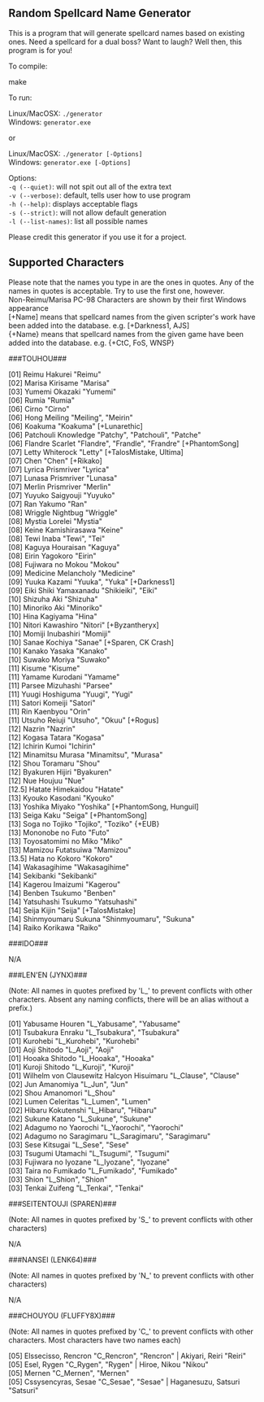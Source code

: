 ## Random Spellcard Name Generator ##
This is a program that will generate spellcard names based on existing ones. Need a spellcard for a dual boss? Want to laugh? Well then, this program is for you!

To compile:

make

To run:

Linux/MacOSX: <code>./generator </code><br>
Windows: <code>generator.exe </code>

or

Linux/MacOSX: <code>./generator [-Options] </code><br>
Windows: <code>generator.exe [-Options] </code>

Options:<br>
<code>-q (--quiet)</code>: will not spit out all of the extra text<br>
<code>-v (--verbose)</code>: default, tells user how to use program<br>
<code>-h (--help)</code>: displays acceptable flags<br>
<code>-s (--strict)</code>: will not allow default generation<br>
<code>-l (--list-names)</code>: list all possible names

Please credit this generator if you use it for a project.

## Supported Characters ##

Please note that the names you type in are the ones in quotes. Any of the names in quotes is acceptable. Try to use the first one, however.<br>
Non-Reimu/Marisa PC-98 Characters are shown by their first Windows appearance<br>
[+Name] means that spellcard names from the given scripter's work have been added into the database. e.g. [+Darkness1, AJS]<br>
{+Name} means that spellcard names from the given game have been added into the database. e.g. {+CtC, FoS, WNSP}

###TOUHOU###

[01] Reimu Hakurei "Reimu"								<br>
[02] Marisa Kirisame "Marisa"								<br>
[03] Yumemi Okazaki "Yumemi"								<br>
[06] Rumia "Rumia"									<br>
[06] Cirno "Cirno"									<br>
[06] Hong Meiling "Meiling", "Meirin"							<br>
[06] Koakuma "Koakuma" [+Lunarethic]							<br>
[06] Patchouli Knowledge "Patchy", "Patchouli", "Patche"				<br>
[06] Flandre Scarlet "Flandre", "Frandle", "Frandre" [+PhantomSong]			<br>
[07] Letty Whiterock "Letty" [+TalosMistake, Ultima]					<br>
[07] Chen "Chen" [+Rikako]								<br>
[07] Lyrica Prismriver "Lyrica"								<br>
[07] Lunasa Prismriver "Lunasa"								<br>
[07] Merlin Prismriver "Merlin"								<br>
[07] Yuyuko Saigyouji "Yuyuko"								<br>
[07] Ran Yakumo "Ran"									<br>
[08] Wriggle Nightbug "Wriggle"								<br>
[08] Mystia Lorelei "Mystia"								<br>
[08] Keine Kamishirasawa "Keine"							<br>
[08] Tewi Inaba "Tewi", "Tei"								<br>
[08] Kaguya Houraisan "Kaguya"								<br>
[08] Eirin Yagokoro "Eirin"								<br>
[08] Fujiwara no Mokou "Mokou"								<br>
[09] Medicine Melancholy "Medicine"							<br>
[09] Yuuka Kazami "Yuuka", "Yuka" [+Darkness1]						<br>
[09] Eiki Shiki Yamaxanadu "Shikieiki", "Eiki" 						<br>
[10] Shizuha Aki "Shizuha"								<br>
[10] Minoriko Aki "Minoriko"								<br>
[10] Hina Kagiyama "Hina"								<br>
[10] Nitori Kawashiro "Nitori" [+Byzantheryx]						<br>
[10] Momiji Inubashiri "Momiji"								<br>
[10] Sanae Kochiya "Sanae" [+Sparen, CK Crash]						<br>
[10] Kanako Yasaka "Kanako"								<br>
[10] Suwako Moriya "Suwako"								<br>
[11] Kisume "Kisume"									<br>
[11] Yamame Kurodani "Yamame"								<br>
[11] Parsee Mizuhashi "Parsee"								<br>
[11] Yuugi Hoshiguma "Yuugi", "Yugi"							<br>
[11] Satori Komeiji "Satori"								<br>
[11] Rin Kaenbyou "Orin"								<br>
[11] Utsuho Reiuji "Utsuho", "Okuu" [+Rogus]						<br>
[12] Nazrin "Nazrin"									<br>
[12] Kogasa Tatara "Kogasa"								<br>
[12] Ichirin Kumoi "Ichirin"								<br>
[12] Minamitsu Murasa "Minamitsu", "Murasa"						<br>
[12] Shou Toramaru "Shou"								<br>
[12] Byakuren Hijiri "Byakuren"								<br>
[12] Nue Houjuu "Nue"									<br>
[12.5] Hatate Himekaidou "Hatate"							<br>
[13] Kyouko Kasodani "Kyouko"								<br>
[13] Yoshika Miyako "Yoshika" [+PhantomSong, Hunguil]					<br>
[13] Seiga Kaku "Seiga" [+PhantomSong]							<br>
[13] Soga no Tojiko "Tojiko", "Toziko" {+EUB}						<br>
[13] Mononobe no Futo "Futo" 								<br>
[13] Toyosatomimi no Miko "Miko" 							<br>
[13] Mamizou Futatsuiwa "Mamizou"							<br>
[13.5] Hata no Kokoro "Kokoro"								<br>
[14] Wakasagihime "Wakasagihime"							<br>
[14] Sekibanki "Sekibanki"								<br>
[14] Kagerou Imaizumi "Kagerou"								<br>
[14] Benben Tsukumo "Benben"								<br>
[14] Yatsuhashi Tsukumo "Yatsuhashi"							<br>
[14] Seija Kijin "Seija" [+TalosMistake]						<br>
[14] Shinmyoumaru Sukuna "Shinmyoumaru", "Sukuna"					<br>
[14] Raiko Korikawa "Raiko"								<br>

###IDO###

N/A

###LEN'EN (JYNX)###

(Note: All names in quotes prefixed by 'L_' to prevent conflicts with other characters.
Absent any naming conflicts, there will be an alias without a prefix.)

[01] Yabusame Houren "L_Yabusame", "Yabusame"				<br>
[01] Tsubakura Enraku "L_Tsubakura", "Tsubakura"			<br>
[01] Kurohebi "L_Kurohebi", "Kurohebi"					<br>
[01] Aoji Shitodo "L_Aoji", "Aoji"					<br>
[01] Hooaka Shitodo "L_Hooaka", "Hooaka"				<br>
[01] Kuroji Shitodo "L_Kuroji", "Kuroji"				<br>
[01] Wilhelm von Clausewitz Halcyon Hisuimaru "L_Clause", "Clause"	<br>
[02] Jun Amanomiya "L_Jun", "Jun"					<br>
[02] Shou Amanomori "L_Shou"						<br>
[02] Lumen Celeritas "L_Lumen", "Lumen"					<br>
[02] Hibaru Kokutenshi "L_Hibaru", "Hibaru"				<br>
[02] Sukune Katano "L_Sukune", "Sukune"					<br>
[02] Adagumo no Yaorochi "L_Yaorochi", "Yaorochi"			<br>
[02] Adagumo no Saragimaru "L_Saragimaru", "Saragimaru"			<br>
[03] Sese Kitsugai "L_Sese", "Sese"					<br>
[03] Tsugumi Utamachi "L_Tsugumi", "Tsugumi"				<br>
[03] Fujiwara no Iyozane "L_Iyozane", "Iyozane"				<br>
[03] Taira no Fumikado "L_Fumikado", "Fumikado"				<br>
[03] Shion "L_Shion", "Shion"						<br>
[03] Tenkai Zuifeng "L_Tenkai", "Tenkai"				<br>

###SEITENTOUJI (SPAREN)###

(Note: All names in quotes prefixed by 'S_' to prevent conflicts with other characters)

N/A

###NANSEI (LENK64)###

(Note: All names in quotes prefixed by 'N_' to prevent conflicts with other characters)

N/A

###CHOUYOU (FLUFFY8X)###

(Note: All names in quotes prefixed by 'C_' to prevent conflicts with other characters.
Most characters have two names each)

[05] Elssecisso, Rencron "C_Rencron", "Rencron" | Akiyari, Reiri "Reiri"	<br>
[05] Esel, Rygen "C_Rygen", "Rygen" | Hiroe, Nikou "Nikou"			<br>
[05] Mernen "C_Mernen", "Mernen"						<br>
[05] Cssysencyras, Sesae "C_Sesae", "Sesae" | Haganesuzu, Satsuri "Satsuri"	<br>

